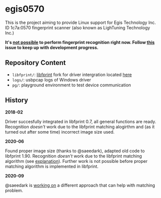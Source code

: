 # egis0570

This is the project aiming to provide Linux support for Egis Technology Inc. ID 1c7a:0570 fingerprint scanner (also known as LighTuning Technology Inc.)

**It's <a href="https://gitlab.freedesktop.org/libfprint/libfprint/-/issues/162#note_544560">not possible</a> to perform fingerprint recognition right now. Follow <a href=https://gitlab.freedesktop.org/libfprint/libfprint/-/issues/162>this</a> issue to keep up with development progress.**

Repository Content
------------------

* `libfprint/`: <a href="https://www.freedesktop.org/wiki/Software/fprint/libfprint/">libfprint</a> fork for driver intergration located <a href="https://gitlab.freedesktop.org/indev29/libfprint">here</a>
* `logs/`: usbpcap logs of Windows driver
* `pg/`: playground environment to test device communication

History
-------------

**2018-02**

Driver succesfully integrated in libfprint 0.7, all general functions are ready. Recognition _doesn't_ work due to the libfprint matching alogirthm and (as it turned out after some time) incorrect image size used.

**2020-06**

Found proper image size (thanks to @saeedark), adapted old code to libfprint 1.90. Recognition _doesn't_ work due to the libfprint matching algorithm (see <a href="https://gitlab.freedesktop.org/libfprint/libfprint/-/issues/162#note_544560">explanation</a>). Further work is not possible before proper matching algorithm is implemented in libfprint.

**2020-09**

@saeedark is <a href="https://gitlab.freedesktop.org/libfprint/libfprint/-/merge_requests/170">working on</a> a different approach that can help with matching problem.
